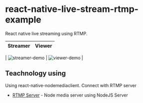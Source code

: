 # react-native-live-stream-rtmp-example

React native live streaming using RTMP.

| Streamer | Viewer |
| :------: | :----: |


| ![streamer-demo](<img src="https://raw.githubusercontent.com/sieuhuflit/react-native-live-stream-rtmp-example/master/streamer.gif" width="960" height="640" />) | ![viewer-demo](<img src="https://raw.githubusercontent.com/sieuhuflit/react-native-live-stream-rtmp-example/master/viewer.gif" width="960" height="640" />) |

## Teachnology using

Using react-native-nodemediaclient. Connect with RTMP server

- [RTMP Server](https://github.com/sieuhuflit/live-tream-rtmp-server) - Node media server using NodeJS
  Server
